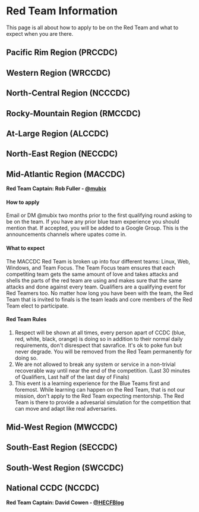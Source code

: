 # Red Team Information

This page is all about how to apply to be on the Red Team and what to expect when you are there.

## Pacific Rim Region (PRCCDC)

## Western Region (WRCCDC)

## North-Central Region (NCCCDC)

## Rocky-Mountain Region (RMCCDC)

## At-Large Region (ALCCDC)

## North-East Region (NECCDC)

## Mid-Atlantic Region (MACCDC)

**Red Team Captain: Rob Fuller - [@mubix](https://twitter.com/mubix)**

#### How to apply

Email or DM @mubix two months prior to the first qualifying round asking to be on the team.
If you have any prior blue team experience you should mention that. If accepted, you will be
added to a Google Group. This is the announcements channels where upates come in.

#### What to expect

The MACCDC Red Team is broken up into four different teams: Linux, Web, Windows, and Team Focus.
The Team Focus team ensures that each competiting team gets the same amount of love and takes
attacks and shells the parts of the red team are using and makes sure that the same attacks 
and done against every team. Qualifiers are a qualifying event for Red Teamers too. No matter
how long you have been with the team, the Red Team that is invited to finals is the team leads
and core members of the Red Team elect to participate.

#### Red Team Rules

1. Respect will be shown at all times, every person apart of CCDC (blue, red, white, black, orange) is doing so in addition to their normal daily requirements, don't disrespect that savrafice. It's ok to poke fun but never degrade. You will be removed from the Red Team permanently for doing so.
2. We are not allowed to break any system or service in a non-trivial recoverable way until near the end of the competition. (Last 30 minutes of Qualifiers, Last half of the last day of Finals)
3. This event is a learning experience for the Blue Teams first and foremost. While learning can happen on the Red Team, that is not our mission, don't apply to the Red Team expecting mentorship. The Red Team is there to provide a advesarial simulation for the competition that can move and adapt like real adversaries.

## Mid-West Region (MWCCDC)

## South-East Region (SECCDC)

## South-West Region (SWCCDC)

## National CCDC (NCCDC)

**Red Team Captain: David Cowen - [@HECFBlog](https://twitter.com/HECFBlog)**
